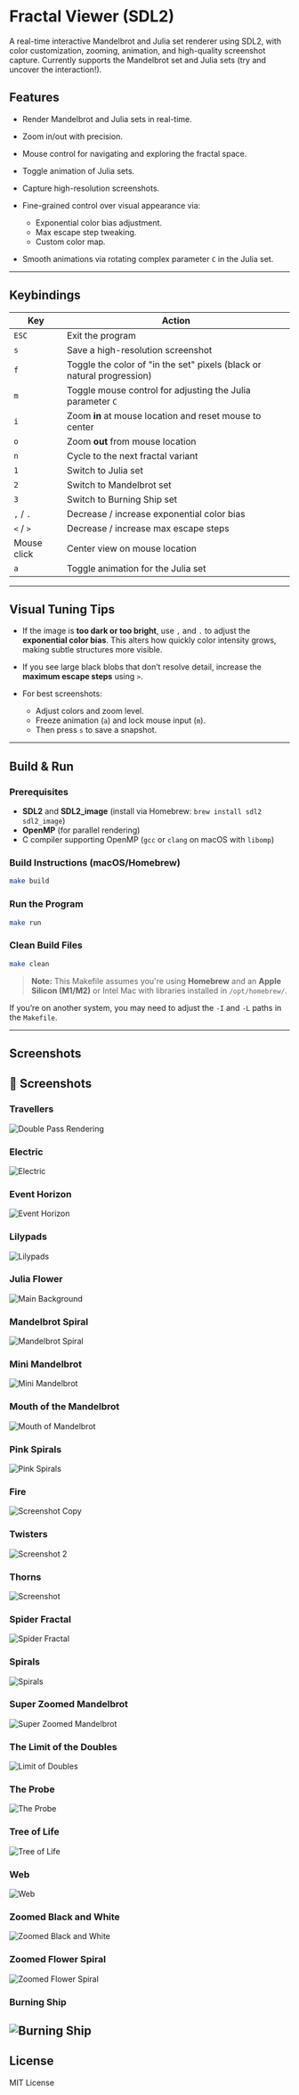 # Fractal Viewer (SDL2)

A real-time interactive Mandelbrot and Julia set renderer using SDL2, with color customization, zooming, animation, and high-quality screenshot capture.
Currently supports the Mandelbrot set and Julia sets (try and uncover the interaction!).

## Features

- Render Mandelbrot and Julia sets in real-time.
- Zoom in/out with precision.
- Mouse control for navigating and exploring the fractal space.
- Toggle animation of Julia sets.
- Capture high-resolution screenshots.
- Fine-grained control over visual appearance via:

  - Exponential color bias adjustment.
  - Max escape step tweaking.
  - Custom color map.

- Smooth animations via rotating complex parameter `C` in the Julia set.

---

## Keybindings

| Key         | Action                                                                 |
| ----------- | ---------------------------------------------------------------------- |
| `ESC`       | Exit the program                                                       |
| `s`         | Save a high-resolution screenshot                                      |
| `f`         | Toggle the color of "in the set" pixels (black or natural progression) |
| `m`         | Toggle mouse control for adjusting the Julia parameter `C`             |
| `i`         | Zoom **in** at mouse location and reset mouse to center                |
| `o`         | Zoom **out** from mouse location                                       |
| `n`         | Cycle to the next fractal variant                                      |
| `1`         | Switch to Julia set                                                    |
| `2`         | Switch to Mandelbrot set                                               |
| `3`         | Switch to Burning Ship set                                             |
| `,` / `.`   | Decrease / increase exponential color bias                             |
| `<` / `>`   | Decrease / increase max escape steps                                   |
| Mouse click | Center view on mouse location                                          |
| `a`         | Toggle animation for the Julia set                                     |

---

## Visual Tuning Tips

- If the image is **too dark or too bright**, use `,` and `.` to adjust the **exponential color bias**. This alters how quickly color intensity grows, making subtle structures more visible.
- If you see large black blobs that don’t resolve detail, increase the **maximum escape steps** using `>`.

- For best screenshots:

  - Adjust colors and zoom level.
  - Freeze animation (`a`) and lock mouse input (`m`).
  - Then press `s` to save a snapshot.

---

## Build & Run

### Prerequisites

- **SDL2** and **SDL2_image** (install via Homebrew: `brew install sdl2 sdl2_image`)
- **OpenMP** (for parallel rendering)
- C compiler supporting OpenMP (`gcc` or `clang` on macOS with `libomp`)

### Build Instructions (macOS/Homebrew)

```bash
make build
```

### Run the Program

```bash
make run
```

### Clean Build Files

```bash
make clean
```

> **Note:** This Makefile assumes you're using **Homebrew** and an **Apple Silicon (M1/M2)** or Intel Mac with libraries installed in `/opt/homebrew/`.

If you’re on another system, you may need to adjust the `-I` and `-L` paths in the `Makefile`.

---

## Screenshots

## 📸 Screenshots

### Travellers

![Double Pass Rendering](images/double%20pass%20rendering%20test.png)

### Electric

![Electric](images/electric.png)

### Event Horizon

![Event Horizon](images/event%20horizon.png)

### Lilypads

![Lilypads](images/lilypads.png)

### Julia Flower

![Main Background](images/main%20background.png)

### Mandelbrot Spiral

![Mandelbrot Spiral](images/mandelbrot%20spiral.png)

### Mini Mandelbrot

![Mini Mandelbrot](images/minimandelbrot.png)

### Mouth of the Mandelbrot

![Mouth of Mandelbrot](images/mouth%20of%20the%20mandelbrot.png)

### Pink Spirals

![Pink Spirals](images/pink%20spirals.png)

### Fire

![Screenshot Copy](images/screenshot%20copy.png)

### Twisters

![Screenshot 2](images/screenshot_2.png)

### Thorns

![Screenshot](images/screenshot.png)

### Spider Fractal

![Spider Fractal](images/spider_fractal.png)

### Spirals

![Spirals](images/spirals.png)

### Super Zoomed Mandelbrot

![Super Zoomed Mandelbrot](images/super%20zoomed%20mandelbrot.png)

### The Limit of the Doubles

![Limit of Doubles](images/the%20limit%20of%20the%20doubles.png)

### The Probe

![The Probe](images/the%20probe%20copy.png)

### Tree of Life

![Tree of Life](images/tree%20of%20life.png)

### Web

![Web](images/web.png)

### Zoomed Black and White

![Zoomed Black and White](images/zoomed%20black%20and%20white.png)

### Zoomed Flower Spiral

![Zoomed Flower Spiral](images/zoomed%20flower%20spiral.png)

### Burning Ship

## ![Burning Ship](images/burning%20ship.png)

## License

MIT License
